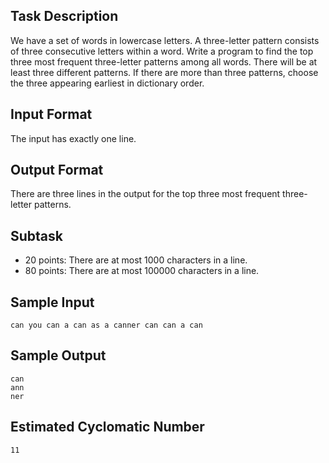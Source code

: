## Task Description
We have a set of words in lowercase letters.
A three-letter pattern consists of three consecutive letters within a word.
Write a program to find the top three most frequent three-letter patterns among all words.
There will be at least three different patterns.
If there are more than three patterns, choose the three appearing earliest in dictionary order.

## Input Format

The input has exactly one line.

## Output Format

There are three lines in the output for the top three most frequent three-letter patterns.

## Subtask
* 20 points: There are at most 1000 characters in a line.
* 80 points: There are at most 100000 characters in a line.

## Sample Input
```
can you can a can as a canner can can a can
```
## Sample Output
```
can
ann
ner
```
## Estimated Cyclomatic Number
```
11
```
